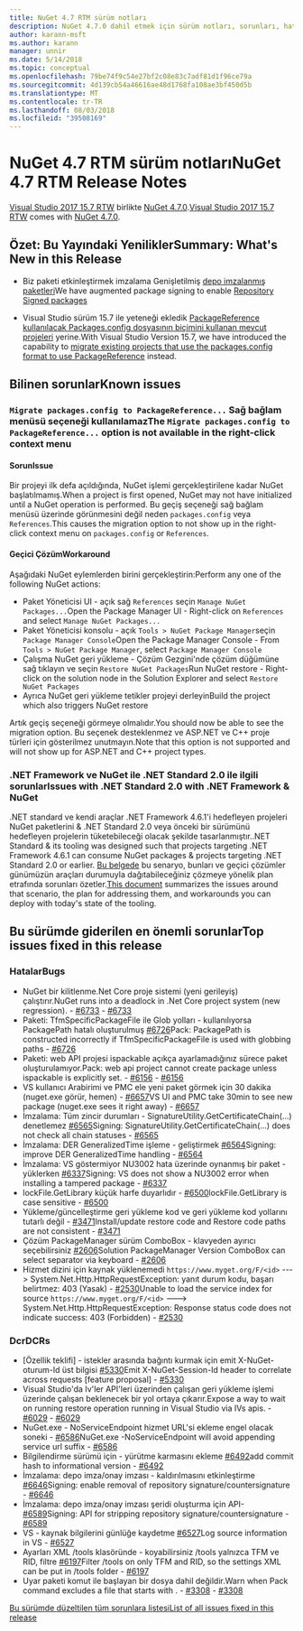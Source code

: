 ```yaml
---
title: NuGet 4.7 RTM sürüm notları
description: NuGet 4.7.0 dahil etmek için sürüm notları, sorunları, hata düzeltmeleri, eklenen özellikler ve dcr bilinir.
author: karann-msft
ms.author: karann
manager: unnir
ms.date: 5/14/2018
ms.topic: conceptual
ms.openlocfilehash: 79be74f9c54e27bf2c08e83c7adf81d1f96ce79a
ms.sourcegitcommit: 4d139cb54a46616ae48d1768fa108ae3bf450d5b
ms.translationtype: MT
ms.contentlocale: tr-TR
ms.lasthandoff: 08/03/2018
ms.locfileid: "39508169"
---
```

# <a name="nuget-47-rtm-release-notes"></a><span data-ttu-id="6fd2f-103">NuGet 4.7 RTM sürüm notları</span><span class="sxs-lookup"><span data-stu-id="6fd2f-103">NuGet 4.7 RTM Release Notes</span></span>

<span data-ttu-id="6fd2f-104">[Visual Studio 2017 15.7 RTW](https://www.visualstudio.com/news/releasenotes/vs2017-relnotes) birlikte [NuGet 4.7.0](https://dist.nuget.org/win-x86-commandline/v4.7.0/nuget.exe).</span><span class="sxs-lookup"><span data-stu-id="6fd2f-104">[Visual Studio 2017 15.7 RTW](https://www.visualstudio.com/news/releasenotes/vs2017-relnotes) comes with [NuGet 4.7.0](https://dist.nuget.org/win-x86-commandline/v4.7.0/nuget.exe).</span></span>

## <a name="summary-whats-new-in-this-release"></a><span data-ttu-id="6fd2f-105">Özet: Bu Yayındaki Yenilikler</span><span class="sxs-lookup"><span data-stu-id="6fd2f-105">Summary: What's New in this Release</span></span>

* <span data-ttu-id="6fd2f-106">Biz paketi etkinleştirmek imzalama Genişletilmiş [depo imzalanmış paketleri](https://github.com/NuGet/Home/wiki/Repository-Signatures)</span><span class="sxs-lookup"><span data-stu-id="6fd2f-106">We have augmented package signing to enable [Repository Signed packages](https://github.com/NuGet/Home/wiki/Repository-Signatures)</span></span>

* <span data-ttu-id="6fd2f-107">Visual Studio sürüm 15.7 ile yeteneği ekledik [PackageReference kullanılacak Packages.config dosyasının biçimini kullanan mevcut projeleri](https://docs.microsoft.com/en-us/nuget/reference/migrate-packages-config-to-package-reference) yerine.</span><span class="sxs-lookup"><span data-stu-id="6fd2f-107">With Visual Studio Version 15.7, we have introduced the capability to [migrate existing projects that use the packages.config format to use PackageReference](https://docs.microsoft.com/en-us/nuget/reference/migrate-packages-config-to-package-reference) instead.</span></span>

## <a name="known-issues"></a><span data-ttu-id="6fd2f-108">Bilinen sorunlar</span><span class="sxs-lookup"><span data-stu-id="6fd2f-108">Known issues</span></span>

### <a name="the-migrate-packagesconfig-to-packagereference-option-is-not-available-in-the-right-click-context-menu"></a><span data-ttu-id="6fd2f-109">`Migrate packages.config to PackageReference...` Sağ bağlam menüsü seçeneği kullanılamaz</span><span class="sxs-lookup"><span data-stu-id="6fd2f-109">The `Migrate packages.config to PackageReference...` option is not available in the right-click context menu</span></span>

#### <a name="issue"></a><span data-ttu-id="6fd2f-110">Sorun</span><span class="sxs-lookup"><span data-stu-id="6fd2f-110">Issue</span></span>

<span data-ttu-id="6fd2f-111">Bir projeyi ilk defa açıldığında, NuGet işlemi gerçekleştirilene kadar NuGet başlatılmamış.</span><span class="sxs-lookup"><span data-stu-id="6fd2f-111">When a project is first opened, NuGet may not have initialized until a NuGet operation is performed.</span></span> <span data-ttu-id="6fd2f-112">Bu geçiş seçeneği sağ bağlam menüsü üzerinde görünmesini değil neden `packages.config` veya `References`.</span><span class="sxs-lookup"><span data-stu-id="6fd2f-112">This causes the migration option to not show up in the right-click context menu on `packages.config` or `References`.</span></span>

#### <a name="workaround"></a><span data-ttu-id="6fd2f-113">Geçici Çözüm</span><span class="sxs-lookup"><span data-stu-id="6fd2f-113">Workaround</span></span>

<span data-ttu-id="6fd2f-114">Aşağıdaki NuGet eylemlerden birini gerçekleştirin:</span><span class="sxs-lookup"><span data-stu-id="6fd2f-114">Perform any one of the following NuGet actions:</span></span>
* <span data-ttu-id="6fd2f-115">Paket Yöneticisi UI - açık sağ `References` seçin `Manage NuGet Packages...`</span><span class="sxs-lookup"><span data-stu-id="6fd2f-115">Open the Package Manager UI - Right-click on `References` and select `Manage NuGet Packages...`</span></span>
* <span data-ttu-id="6fd2f-116">Paket Yöneticisi konsolu - açık `Tools > NuGet Package Manager`seçin `Package Manager Console`</span><span class="sxs-lookup"><span data-stu-id="6fd2f-116">Open the Package Manager Console - From `Tools > NuGet Package Manager`, select `Package Manager Console`</span></span>
* <span data-ttu-id="6fd2f-117">Çalışma NuGet geri yükleme - Çözüm Gezgini'nde çözüm düğümüne sağ tıklayın ve seçin `Restore NuGet Packages`</span><span class="sxs-lookup"><span data-stu-id="6fd2f-117">Run NuGet restore - Right-click on the solution node in the Solution Explorer and select `Restore NuGet Packages`</span></span>
* <span data-ttu-id="6fd2f-118">Ayrıca NuGet geri yükleme tetikler projeyi derleyin</span><span class="sxs-lookup"><span data-stu-id="6fd2f-118">Build the project which also triggers NuGet restore</span></span>

<span data-ttu-id="6fd2f-119">Artık geçiş seçeneği görmeye olmalıdır.</span><span class="sxs-lookup"><span data-stu-id="6fd2f-119">You should now be able to see the migration option.</span></span> <span data-ttu-id="6fd2f-120">Bu seçenek desteklenmez ve ASP.NET ve C++ proje türleri için gösterilmez unutmayın.</span><span class="sxs-lookup"><span data-stu-id="6fd2f-120">Note that this option is not supported and will not show up for ASP.NET and C++ project types.</span></span>

### <a name="issues-with-net-standard-20-with-net-framework--nuget"></a><span data-ttu-id="6fd2f-121">.NET Framework ve NuGet ile .NET Standard 2.0 ile ilgili sorunlar</span><span class="sxs-lookup"><span data-stu-id="6fd2f-121">Issues with .NET Standard 2.0 with .NET Framework & NuGet</span></span>

<span data-ttu-id="6fd2f-122">.NET standard ve kendi araçlar .NET Framework 4.6.1'i hedefleyen projeleri NuGet paketlerini & .NET Standard 2.0 veya önceki bir sürümünü hedefleyen projelerin tüketebileceği olacak şekilde tasarlanmıştır.</span><span class="sxs-lookup"><span data-stu-id="6fd2f-122">.NET Standard & its tooling was designed such that projects targeting .NET Framework 4.6.1 can consume NuGet packages & projects targeting .NET Standard 2.0 or earlier.</span></span> <span data-ttu-id="6fd2f-123">[Bu belgede](https://github.com/dotnet/standard/issues/481) bu senaryo, bunları ve geçici çözümler günümüzün araçları durumuyla dağıtabileceğiniz çözmeye yönelik plan etrafında sorunları özetler.</span><span class="sxs-lookup"><span data-stu-id="6fd2f-123">[This document](https://github.com/dotnet/standard/issues/481) summarizes the issues around that scenario, the plan for addressing them, and workarounds you can deploy with today's state of the tooling.</span></span>

## <a name="top-issues-fixed-in-this-release"></a><span data-ttu-id="6fd2f-124">Bu sürümde giderilen en önemli sorunlar</span><span class="sxs-lookup"><span data-stu-id="6fd2f-124">Top issues fixed in this release</span></span>

### <a name="bugs"></a><span data-ttu-id="6fd2f-125">Hatalar</span><span class="sxs-lookup"><span data-stu-id="6fd2f-125">Bugs</span></span>

* <span data-ttu-id="6fd2f-126">NuGet bir kilitlenme.Net Core proje sistemi (yeni gerileyiş) çalıştırır.</span><span class="sxs-lookup"><span data-stu-id="6fd2f-126">NuGet runs into a deadlock in .Net Core project system (new regression).</span></span><span data-ttu-id="6fd2f-127"> - [#6733](https://github.com/NuGet/Home/issues/6733)</span><span class="sxs-lookup"><span data-stu-id="6fd2f-127"> - [#6733](https://github.com/NuGet/Home/issues/6733)</span></span>
* <span data-ttu-id="6fd2f-128">Paketi: TfmSpecificPackageFile ile Glob yolları - kullanılıyorsa PackagePath hatalı oluşturulmuş [#6726](https://github.com/NuGet/Home/issues/6726)</span><span class="sxs-lookup"><span data-stu-id="6fd2f-128">Pack: PackagePath is constructed incorrectly if TfmSpecificPackageFile is used with globbing paths - [#6726](https://github.com/NuGet/Home/issues/6726)</span></span>
* <span data-ttu-id="6fd2f-129">Paketi: web API projesi ispackable açıkça ayarlamadığınız sürece paket oluşturulamıyor.</span><span class="sxs-lookup"><span data-stu-id="6fd2f-129">Pack: web api project cannot create package unless ispackable is explicitly set.</span></span><span data-ttu-id="6fd2f-130"> - [#6156](https://github.com/NuGet/Home/issues/6156)</span><span class="sxs-lookup"><span data-stu-id="6fd2f-130"> - [#6156](https://github.com/NuGet/Home/issues/6156)</span></span>
* <span data-ttu-id="6fd2f-131">VS kullanıcı Arabirimi ve PMC ele yeni paket görmek için 30 dakika (nuget.exe görür, hemen) - [#6657](https://github.com/NuGet/Home/issues/6657)</span><span class="sxs-lookup"><span data-stu-id="6fd2f-131">VS UI and PMC take 30min to see new package (nuget.exe sees it right away) - [#6657](https://github.com/NuGet/Home/issues/6657)</span></span>
* <span data-ttu-id="6fd2f-132">İmzalama: Tüm zincir durumları - SignatureUtility.GetCertificateChain(...) denetlemez [#6565](https://github.com/NuGet/Home/issues/6565)</span><span class="sxs-lookup"><span data-stu-id="6fd2f-132">Signing:  SignatureUtility.GetCertificateChain(...) does not check all chain statuses - [#6565](https://github.com/NuGet/Home/issues/6565)</span></span>
* <span data-ttu-id="6fd2f-133">İmzalama: DER GeneralizedTime işleme - geliştirmek [#6564](https://github.com/NuGet/Home/issues/6564)</span><span class="sxs-lookup"><span data-stu-id="6fd2f-133">Signing:  improve DER GeneralizedTime handling - [#6564](https://github.com/NuGet/Home/issues/6564)</span></span>
* <span data-ttu-id="6fd2f-134">İmzalama: VS göstermiyor NU3002 hata üzerinde oynanmış bir paket - yüklerken [#6337](https://github.com/NuGet/Home/issues/6337)</span><span class="sxs-lookup"><span data-stu-id="6fd2f-134">Signing: VS does not show a NU3002 error when installing a tampered package - [#6337](https://github.com/NuGet/Home/issues/6337)</span></span>
* <span data-ttu-id="6fd2f-135">lockFile.GetLibrary küçük harfe duyarlıdır - [#6500](https://github.com/NuGet/Home/issues/6500)</span><span class="sxs-lookup"><span data-stu-id="6fd2f-135">lockFile.GetLibrary is case sensitive - [#6500](https://github.com/NuGet/Home/issues/6500)</span></span>
* <span data-ttu-id="6fd2f-136">Yükleme/güncelleştirme geri yükleme kod ve geri yükleme kod yollarını tutarlı değil - [#3471](https://github.com/NuGet/Home/issues/3471)</span><span class="sxs-lookup"><span data-stu-id="6fd2f-136">Install/update restore code and Restore code paths are not consistent - [#3471](https://github.com/NuGet/Home/issues/3471)</span></span>
* <span data-ttu-id="6fd2f-137">Çözüm PackageManager sürüm ComboBox - klavyeden ayırıcı seçebilirsiniz [#2606](https://github.com/NuGet/Home/issues/2606)</span><span class="sxs-lookup"><span data-stu-id="6fd2f-137">Solution PackageManager Version ComboBox can select separator via keyboard - [#2606](https://github.com/NuGet/Home/issues/2606)</span></span>
* <span data-ttu-id="6fd2f-138">Hizmet dizini için kaynak yüklenemedi `https://www.myget.org/F/<id>` ---> System.Net.Http.HttpRequestException: yanıt durum kodu, başarı belirtmez: 403 (Yasak) - [#2530](https://github.com/NuGet/Home/issues/2530)</span><span class="sxs-lookup"><span data-stu-id="6fd2f-138">Unable to load the service index for source `https://www.myget.org/F/<id>` ---> System.Net.Http.HttpRequestException: Response status code does not indicate success: 403 (Forbidden) - [#2530](https://github.com/NuGet/Home/issues/2530)</span></span>

### <a name="dcrs"></a><span data-ttu-id="6fd2f-139">Dcr</span><span class="sxs-lookup"><span data-stu-id="6fd2f-139">DCRs</span></span>

* <span data-ttu-id="6fd2f-140">[Özellik teklifi] - istekler arasında bağıntı kurmak için emit X-NuGet-oturum-Id üst bilgisi [#5330](https://github.com/NuGet/Home/issues/5330)</span><span class="sxs-lookup"><span data-stu-id="6fd2f-140">Emit X-NuGet-Session-Id header to correlate across requests [feature proposal] - [#5330](https://github.com/NuGet/Home/issues/5330)</span></span>
* <span data-ttu-id="6fd2f-141">Visual Studio'da Iv'ler API'leri üzerinden çalışan geri yükleme işlemi üzerinde çalışan beklenecek bir yol ortaya çıkarır.</span><span class="sxs-lookup"><span data-stu-id="6fd2f-141">Expose a way to wait on running restore operation running in Visual Studio via IVs apis.</span></span><span data-ttu-id="6fd2f-142"> - [#6029](https://github.com/NuGet/Home/issues/6029)</span><span class="sxs-lookup"><span data-stu-id="6fd2f-142"> - [#6029](https://github.com/NuGet/Home/issues/6029)</span></span>
* <span data-ttu-id="6fd2f-143">NuGet.exe - NoServiceEndpoint hizmet URL'si ekleme engel olacak soneki - [#6586](https://github.com/NuGet/Home/issues/6586)</span><span class="sxs-lookup"><span data-stu-id="6fd2f-143">NuGet.exe -NoServiceEndpoint will avoid appending service url suffix - [#6586](https://github.com/NuGet/Home/issues/6586)</span></span>
* <span data-ttu-id="6fd2f-144">Bilgilendirme sürümü için - yürütme karmasını ekleme [#6492](https://github.com/NuGet/Home/issues/6492)</span><span class="sxs-lookup"><span data-stu-id="6fd2f-144">add commit hash to informational version - [#6492](https://github.com/NuGet/Home/issues/6492)</span></span>
* <span data-ttu-id="6fd2f-145">İmzalama: depo imza/onay imzası - kaldırılmasını etkinleştirme [#6646](https://github.com/NuGet/Home/issues/6646)</span><span class="sxs-lookup"><span data-stu-id="6fd2f-145">Signing:  enable removal of repository signature/countersignature - [#6646](https://github.com/NuGet/Home/issues/6646)</span></span>
* <span data-ttu-id="6fd2f-146">İmzalama: depo imza/onay imzası şeridi oluşturma için API- [#6589](https://github.com/NuGet/Home/issues/6589)</span><span class="sxs-lookup"><span data-stu-id="6fd2f-146">Signing:  API for stripping repository signature/countersignature - [#6589](https://github.com/NuGet/Home/issues/6589)</span></span>
* <span data-ttu-id="6fd2f-147">VS - kaynak bilgilerini günlüğe kaydetme [#6527](https://github.com/NuGet/Home/issues/6527)</span><span class="sxs-lookup"><span data-stu-id="6fd2f-147">Log source information in VS - [#6527](https://github.com/NuGet/Home/issues/6527)</span></span>
* <span data-ttu-id="6fd2f-148">Ayarları XML /tools klasöründe - koyabilirsiniz /tools yalnızca TFM ve RID, filtre [#6197](https://github.com/NuGet/Home/issues/6197)</span><span class="sxs-lookup"><span data-stu-id="6fd2f-148">Filter /tools on only TFM and RID, so the settings XML can be put in /tools folder - [#6197](https://github.com/NuGet/Home/issues/6197)</span></span>
* <span data-ttu-id="6fd2f-149">Uyar paketi komut ile başlayan bir dosya dahil değildir.</span><span class="sxs-lookup"><span data-stu-id="6fd2f-149">Warn when Pack command excludes a file that starts with .</span></span><span data-ttu-id="6fd2f-150">  - [#3308](https://github.com/NuGet/Home/issues/3308)</span><span class="sxs-lookup"><span data-stu-id="6fd2f-150">  - [#3308](https://github.com/NuGet/Home/issues/3308)</span></span>

[<span data-ttu-id="6fd2f-151">Bu sürümde düzeltilen tüm sorunlara listesi</span><span class="sxs-lookup"><span data-stu-id="6fd2f-151">List of all issues fixed in this release</span></span>](https://github.com/NuGet/Home/issues?q=is%3Aissue+is%3Aclosed+milestone%3A%224.7")
